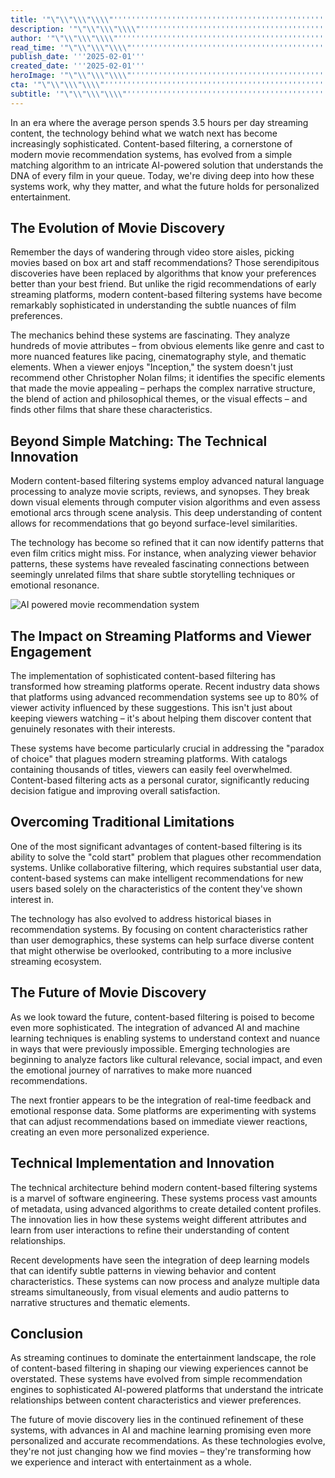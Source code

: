 ```yaml
---
title: '"\"\\"\\\"\\\\"''''''''''''''''''''''''''''''''''''''''''''''''''''''''''''''''The Art and Science of Movie Recommendations: How Content-Based Filtering is Revolutionizing Your Streaming Experience''''''''''''''''''''''''''''''''''''''''''''''''''''''''''''''''\\\\"\\\"\\"\""'
description: '"\"\\"\\\"\\\\"''''''''''''''''''''''''''''''''''''''''''''''''''''''''''''''''Explore how content-based filtering is revolutionizing movie recommendations, transforming from simple algorithms to sophisticated AI systems that understand the DNA of films. Learn about the technical innovations, impact on streaming platforms, and future developments in personalized entertainment discovery.''''''''''''''''''''''''''''''''''''''''''''''''''''''''''''''''\\\\"\\\"\\"\""'
author: '"\"\\"\\\"\\\\"''''''''''''''''''''''''''''''''''''''''''''''''''''''''''''''''Juan Garcia''''''''''''''''''''''''''''''''''''''''''''''''''''''''''''''''\\\\"\\\"\\"\""'
read_time: '"\"\\"\\\"\\\\"''''''''''''''''''''''''''''''''''''''''''''''''''''''''''''''''8 mins''''''''''''''''''''''''''''''''''''''''''''''''''''''''''''''''\\\\"\\\"\\"\""'
publish_date: '''2025-02-01'''
created_date: '''2025-02-01'''
heroImage: '"\"\\"\\\"\\\\"''''''''''''''''''''''''''''''''''''''''''''''''''''''''''''''''https://media.magick.ai/streaming-recommendations-hero.jpg''''''''''''''''''''''''''''''''''''''''''''''''''''''''''''''''\\\\"\\\"\\"\""'
cta: '"\"\\"\\\"\\\\"''''''''''''''''''''''''''''''''''''''''''''''''''''''''''''''''Stay informed about the latest developments in AI technology and join our growing community of tech enthusiasts!''''''''''''''''''''''''''''''''''''''''''''''''''''''''''''''''\\\\"\\\"\\"\""'
subtitle: '"\"\\"\\\"\\\\"''''''''''''''''''''''''''''''''''''''''''''''''''''''''''''''''How AI-powered content filtering is transforming movie discovery''''''''''''''''''''''''''''''''''''''''''''''''''''''''''''''''\\\\"\\\"\\"\""'
---
```


In an era where the average person spends 3.5 hours per day streaming content, the technology behind what we watch next has become increasingly sophisticated. Content-based filtering, a cornerstone of modern movie recommendation systems, has evolved from a simple matching algorithm to an intricate AI-powered solution that understands the DNA of every film in your queue. Today, we're diving deep into how these systems work, why they matter, and what the future holds for personalized entertainment.

## The Evolution of Movie Discovery

Remember the days of wandering through video store aisles, picking movies based on box art and staff recommendations? Those serendipitous discoveries have been replaced by algorithms that know your preferences better than your best friend. But unlike the rigid recommendations of early streaming platforms, modern content-based filtering systems have become remarkably sophisticated in understanding the subtle nuances of film preferences.

The mechanics behind these systems are fascinating. They analyze hundreds of movie attributes – from obvious elements like genre and cast to more nuanced features like pacing, cinematography style, and thematic elements. When a viewer enjoys "Inception," the system doesn't just recommend other Christopher Nolan films; it identifies the specific elements that made the movie appealing – perhaps the complex narrative structure, the blend of action and philosophical themes, or the visual effects – and finds other films that share these characteristics.

## Beyond Simple Matching: The Technical Innovation

Modern content-based filtering systems employ advanced natural language processing to analyze movie scripts, reviews, and synopses. They break down visual elements through computer vision algorithms and even assess emotional arcs through scene analysis. This deep understanding of content allows for recommendations that go beyond surface-level similarities.

The technology has become so refined that it can now identify patterns that even film critics might miss. For instance, when analyzing viewer behavior patterns, these systems have revealed fascinating connections between seemingly unrelated films that share subtle storytelling techniques or emotional resonance.

![AI powered movie recommendation system](https://i.magick.ai/PIXE/1738423014250_magick_img.webp)

## The Impact on Streaming Platforms and Viewer Engagement

The implementation of sophisticated content-based filtering has transformed how streaming platforms operate. Recent industry data shows that platforms using advanced recommendation systems see up to 80% of viewer activity influenced by these suggestions. This isn't just about keeping viewers watching – it's about helping them discover content that genuinely resonates with their interests.

These systems have become particularly crucial in addressing the "paradox of choice" that plagues modern streaming platforms. With catalogs containing thousands of titles, viewers can easily feel overwhelmed. Content-based filtering acts as a personal curator, significantly reducing decision fatigue and improving overall satisfaction.

## Overcoming Traditional Limitations

One of the most significant advantages of content-based filtering is its ability to solve the "cold start" problem that plagues other recommendation systems. Unlike collaborative filtering, which requires substantial user data, content-based systems can make intelligent recommendations for new users based solely on the characteristics of the content they've shown interest in.

The technology has also evolved to address historical biases in recommendation systems. By focusing on content characteristics rather than user demographics, these systems can help surface diverse content that might otherwise be overlooked, contributing to a more inclusive streaming ecosystem.

## The Future of Movie Discovery

As we look toward the future, content-based filtering is poised to become even more sophisticated. The integration of advanced AI and machine learning techniques is enabling systems to understand context and nuance in ways that were previously impossible. Emerging technologies are beginning to analyze factors like cultural relevance, social impact, and even the emotional journey of narratives to make more nuanced recommendations.

The next frontier appears to be the integration of real-time feedback and emotional response data. Some platforms are experimenting with systems that can adjust recommendations based on immediate viewer reactions, creating an even more personalized experience.

## Technical Implementation and Innovation

The technical architecture behind modern content-based filtering systems is a marvel of software engineering. These systems process vast amounts of metadata, using advanced algorithms to create detailed content profiles. The innovation lies in how these systems weight different attributes and learn from user interactions to refine their understanding of content relationships.

Recent developments have seen the integration of deep learning models that can identify subtle patterns in viewing behavior and content characteristics. These systems can now process and analyze multiple data streams simultaneously, from visual elements and audio patterns to narrative structures and thematic elements.

## Conclusion

As streaming continues to dominate the entertainment landscape, the role of content-based filtering in shaping our viewing experiences cannot be overstated. These systems have evolved from simple recommendation engines to sophisticated AI-powered platforms that understand the intricate relationships between content characteristics and viewer preferences.

The future of movie discovery lies in the continued refinement of these systems, with advances in AI and machine learning promising even more personalized and accurate recommendations. As these technologies evolve, they're not just changing how we find movies – they're transforming how we experience and interact with entertainment as a whole.